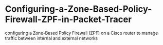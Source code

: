 # Configuring-a-Zone-Based-Policy-Firewall-ZPF-in-Packet-Tracer
configuring a Zone-Based Policy Firewall (ZPF) on a Cisco router to manage traffic between internal and external networks
